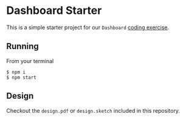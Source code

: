 # Dashboard Starter

This is a simple starter project for our `Dashboard` [coding exercise](http://preview.rockstardevelopers.de/dashboard/docs).

## Running

From your terminal
```
$ npm i
$ npm start
```

## Design

Checkout the `design.pdf` or `design.sketch` included in this repository.